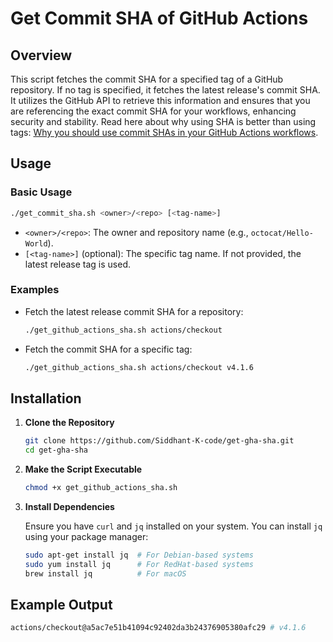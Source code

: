 # Get Commit SHA of GitHub Actions

## Overview

This script fetches the commit SHA for a specified tag of a GitHub repository. If no tag is specified, it fetches the latest release's commit SHA. It utilizes the GitHub API to retrieve this information and ensures that you are referencing the exact commit SHA for your workflows, enhancing security and stability. Read here about why using SHA is better than using tags: [Why you should use commit SHAs in your GitHub Actions workflows](https://x.com/Siddhant_K_code/status/1796919592327028746).

## Usage

### Basic Usage

```bash
./get_commit_sha.sh <owner>/<repo> [<tag-name>]
```

- `<owner>/<repo>`: The owner and repository name (e.g., `octocat/Hello-World`).
- `[<tag-name>]` (optional): The specific tag name. If not provided, the latest release tag is used.

### Examples

- Fetch the latest release commit SHA for a repository:

  ```bash
  ./get_github_actions_sha.sh actions/checkout
  ```

- Fetch the commit SHA for a specific tag:
  ```bash
  ./get_github_actions_sha.sh actions/checkout v4.1.6
  ```

## Installation

1. **Clone the Repository**

   ```bash
   git clone https://github.com/Siddhant-K-code/get-gha-sha.git
   cd get-gha-sha
   ```

2. **Make the Script Executable**

   ```bash
   chmod +x get_github_actions_sha.sh
   ```

3. **Install Dependencies**

   Ensure you have `curl` and `jq` installed on your system. You can install `jq` using your package manager:

   ```bash
   sudo apt-get install jq  # For Debian-based systems
   sudo yum install jq      # For RedHat-based systems
   brew install jq          # For macOS
   ```

## Example Output

```bash
actions/checkout@a5ac7e51b41094c92402da3b24376905380afc29 # v4.1.6
```
